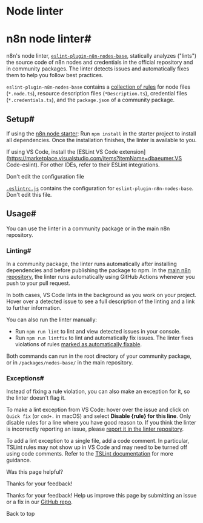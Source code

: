 # Node linter

[ ](https://github.com/n8n-io/n8n-docs/edit/main/docs/integrations/creating-nodes/test/node-linter.md "Edit this page")

# n8n node linter#

n8n's node linter, [`eslint-plugin-n8n-nodes-base`](https://github.com/ivov/eslint-plugin-n8n-nodes-base), statically analyzes ("lints") the source code of n8n nodes and credentials in the official repository and in community packages. The linter detects issues and automatically fixes them to help you follow best practices.

`eslint-plugin-n8n-nodes-base` contains a [collection of rules](https://github.com/ivov/eslint-plugin-n8n-nodes-base#ruleset) for node files (`*.node.ts`), resource description files (`*Description.ts`), credential files (`*.credentials.ts`), and the `package.json` of a community package.

## Setup#

If using the [n8n node starter](https://github.com/n8n-io/n8n-nodes-starter): Run `npm install` in the starter project to install all dependencies. Once the installation finishes, the linter is available to you. 

If using VS Code, install the [ESLint VS Code extension](https://marketplace.visualstudio.com/items?itemName=dbaeumer.VS Code-eslint). For other IDEs, refer to their ESLint integrations.

Don't edit the configuration file

[`.eslintrc.js`](https://github.com/n8n-io/n8n-nodes-starter/blob/master/.eslintrc.js) contains the configuration for `eslint-plugin-n8n-nodes-base`. Don't edit this file.

## Usage#

You can use the linter in a community package or in the main n8n repository.

### Linting#

In a community package, the linter runs automatically after installing dependencies and before publishing the package to npm. In the [main n8n repository](https://github.com/n8n-io/n8n), the linter runs automatically using GitHub Actions whenever you push to your pull request.

In both cases, VS Code lints in the background as you work on your project. Hover over a detected issue to see a full description of the linting and a link to further information.

You can also run the linter manually:

  * Run `npm run lint` to lint and view detected issues in your console. 
  * Run `npm run lintfix` to lint and automatically fix issues. The linter fixes violations of rules [marked as automatically fixable](https://github.com/ivov/eslint-plugin-n8n-nodes-base#ruleset).



Both commands can run in the root directory of your community package, or in `/packages/nodes-base/` in the main repository.

### Exceptions#

Instead of fixing a rule violation, you can also make an exception for it, so the linter doesn't flag it.

To make a lint exception from VS Code: hover over the issue and click on `Quick fix` (or `cmd+.` in macOS) and select **Disable {rule} for this line**. Only disable rules for a line where you have good reason to. If you think the linter is incorrectly reporting an issue, please [report it in the linter repository](https://github.com/ivov/eslint-plugin-n8n-nodes-base/issues).

To add a lint exception to a single file, add a code comment. In particular, TSLint rules may not show up in VS Code and may need to be turned off using code comments. Refer to the [TSLint documentation](https://palantir.github.io/tslint/usage/rule-flags/) for more guidance. 

Was this page helpful? 

Thanks for your feedback! 

Thanks for your feedback! Help us improve this page by submitting an issue or a fix in our [GitHub repo](https://github.com/n8n-io/n8n-docs). 

Back to top 
